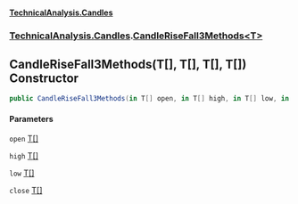 #### [TechnicalAnalysis.Candles](TechnicalAnalysis.Candles.md 'TechnicalAnalysis.Candles')
### [TechnicalAnalysis.Candles](TechnicalAnalysis.Candles.md#TechnicalAnalysis.Candles 'TechnicalAnalysis.Candles').[CandleRiseFall3Methods&lt;T&gt;](CandleRiseFall3Methods_T_.md 'TechnicalAnalysis.Candles.CandleRiseFall3Methods<T>')

## CandleRiseFall3Methods(T[], T[], T[], T[]) Constructor

```csharp
public CandleRiseFall3Methods(in T[] open, in T[] high, in T[] low, in T[] close);
```
#### Parameters

<a name='TechnicalAnalysis.Candles.CandleRiseFall3Methods_T_.CandleRiseFall3Methods(T[],T[],T[],T[]).open'></a>

`open` [T](CandleRiseFall3Methods_T_.md#TechnicalAnalysis.Candles.CandleRiseFall3Methods_T_.T 'TechnicalAnalysis.Candles.CandleRiseFall3Methods<T>.T')[[]](https://docs.microsoft.com/en-us/dotnet/api/System.Array 'System.Array')

<a name='TechnicalAnalysis.Candles.CandleRiseFall3Methods_T_.CandleRiseFall3Methods(T[],T[],T[],T[]).high'></a>

`high` [T](CandleRiseFall3Methods_T_.md#TechnicalAnalysis.Candles.CandleRiseFall3Methods_T_.T 'TechnicalAnalysis.Candles.CandleRiseFall3Methods<T>.T')[[]](https://docs.microsoft.com/en-us/dotnet/api/System.Array 'System.Array')

<a name='TechnicalAnalysis.Candles.CandleRiseFall3Methods_T_.CandleRiseFall3Methods(T[],T[],T[],T[]).low'></a>

`low` [T](CandleRiseFall3Methods_T_.md#TechnicalAnalysis.Candles.CandleRiseFall3Methods_T_.T 'TechnicalAnalysis.Candles.CandleRiseFall3Methods<T>.T')[[]](https://docs.microsoft.com/en-us/dotnet/api/System.Array 'System.Array')

<a name='TechnicalAnalysis.Candles.CandleRiseFall3Methods_T_.CandleRiseFall3Methods(T[],T[],T[],T[]).close'></a>

`close` [T](CandleRiseFall3Methods_T_.md#TechnicalAnalysis.Candles.CandleRiseFall3Methods_T_.T 'TechnicalAnalysis.Candles.CandleRiseFall3Methods<T>.T')[[]](https://docs.microsoft.com/en-us/dotnet/api/System.Array 'System.Array')